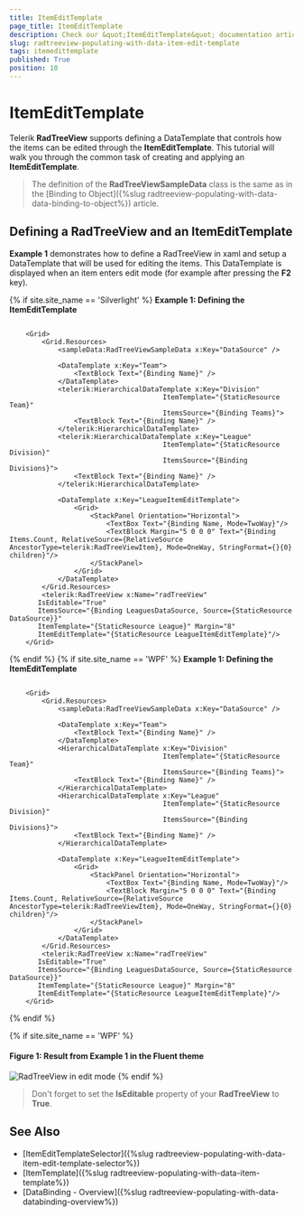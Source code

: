 ```yaml
---
title: ItemEditTemplate
page_title: ItemEditTemplate
description: Check our &quot;ItemEditTemplate&quot; documentation article for the RadTreeView {{ site.framework_name }} control.
slug: radtreeview-populating-with-data-item-edit-template
tags: itemedittemplate
published: True
position: 10
---
```


# ItemEditTemplate

Telerik __RadTreeView__ supports defining a DataTemplate that controls how the items can be edited through the __ItemEditTemplate__. This tutorial will walk you through the common task of creating and applying an __ItemEditTemplate__.

> The definition of the __RadTreeViewSampleData__ class is the same as in the [Binding to Object]({%slug radtreeview-populating-with-data-data-binding-to-object%}) article. 

## Defining a RadTreeView and an ItemEditTemplate

__Example 1__ demonstrates how to define a RadTreeView in xaml and setup a DataTemplate that will be used for editing the items. This DataTemplate is displayed when an item enters edit mode (for example after pressing the __F2__ key).

{% if site.site_name == 'Silverlight' %}
__Example 1: Defining the ItemEditTemplate__
```XAML

	<Grid>
        <Grid.Resources>
            <sampleData:RadTreeViewSampleData x:Key="DataSource" />

            <DataTemplate x:Key="Team">
                <TextBlock Text="{Binding Name}" />
            </DataTemplate>
            <telerik:HierarchicalDataTemplate x:Key="Division"
                                      ItemTemplate="{StaticResource Team}"
                                      ItemsSource="{Binding Teams}">
                <TextBlock Text="{Binding Name}" />
            </telerik:HierarchicalDataTemplate>
            <telerik:HierarchicalDataTemplate x:Key="League"
                                      ItemTemplate="{StaticResource Division}"
                                      ItemsSource="{Binding Divisions}">
                <TextBlock Text="{Binding Name}" />
            </telerik:HierarchicalDataTemplate>

            <DataTemplate x:Key="LeagueItemEditTemplate">
                <Grid>
                    <StackPanel Orientation="Horizontal">
                        <TextBox Text="{Binding Name, Mode=TwoWay}"/>
                        <TextBlock Margin="5 0 0 0" Text="{Binding Items.Count, RelativeSource={RelativeSource AncestorType=telerik:RadTreeViewItem}, Mode=OneWay, StringFormat={}{0} children}"/>
                    </StackPanel>
                </Grid>
            </DataTemplate>
        </Grid.Resources>
        <telerik:RadTreeView x:Name="radTreeView"
	   IsEditable="True"
	   ItemsSource="{Binding LeaguesDataSource, Source={StaticResource DataSource}}"
	   ItemTemplate="{StaticResource League}" Margin="8" 
	   ItemEditTemplate="{StaticResource LeagueItemEditTemplate}"/>
    </Grid>
```

{% endif %}
{% if site.site_name == 'WPF' %}
__Example 1: Defining the ItemEditTemplate__
```XAML

	<Grid>
        <Grid.Resources>
            <sampleData:RadTreeViewSampleData x:Key="DataSource" />

            <DataTemplate x:Key="Team">
                <TextBlock Text="{Binding Name}" />
            </DataTemplate>
            <HierarchicalDataTemplate x:Key="Division"
                                      ItemTemplate="{StaticResource Team}"
                                      ItemsSource="{Binding Teams}">
                <TextBlock Text="{Binding Name}" />
            </HierarchicalDataTemplate>
            <HierarchicalDataTemplate x:Key="League"
                                      ItemTemplate="{StaticResource Division}"
                                      ItemsSource="{Binding Divisions}">
                <TextBlock Text="{Binding Name}" />
            </HierarchicalDataTemplate>

            <DataTemplate x:Key="LeagueItemEditTemplate">
                <Grid>
                    <StackPanel Orientation="Horizontal">
                        <TextBox Text="{Binding Name, Mode=TwoWay}"/>
                        <TextBlock Margin="5 0 0 0" Text="{Binding Items.Count, RelativeSource={RelativeSource AncestorType=telerik:RadTreeViewItem}, Mode=OneWay, StringFormat={}{0} children}"/>
                    </StackPanel>
                </Grid>
            </DataTemplate>
        </Grid.Resources>
        <telerik:RadTreeView x:Name="radTreeView"
	   IsEditable="True"
	   ItemsSource="{Binding LeaguesDataSource, Source={StaticResource DataSource}}"
	   ItemTemplate="{StaticResource League}" Margin="8" 
	   ItemEditTemplate="{StaticResource LeagueItemEditTemplate}"/>
    </Grid>
```
{% endif %}

{% if site.site_name == 'WPF' %}
#### __Figure 1: Result from Example 1 in the Fluent theme__
![RadTreeView in edit mode](images/RadTreeView_TemplatingItemEditTemplate_070.PNG)
{% endif %}

>Don't forget to set the __IsEditable__ property of your __RadTreeView__ to __True__.

## See Also
 * [ItemEditTemplateSelector]({%slug radtreeview-populating-with-data-item-edit-template-selector%})
 * [ItemTemplate]({%slug radtreeview-populating-with-data-item-template%})
 * [DataBinding - Overview]({%slug radtreeview-populating-with-data-databinding-overview%})